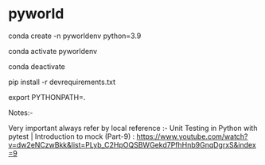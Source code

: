 # pyworld

conda create -n pyworldenv python=3.9  

conda activate pyworldenv

conda deactivate

pip install -r devrequirements.txt 

export PYTHONPATH=.


Notes:-

Very important always refer by local reference :- Unit Testing in Python with pytest | Introduction to mock (Part-9) : https://www.youtube.com/watch?v=dw2eNCzwBkk&list=PLyb_C2HpOQSBWGekd7PfhHnb9GnqDgrxS&index=9